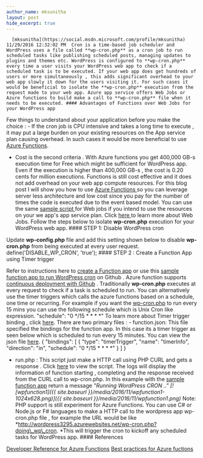 ```yaml
---
author_name: mksunitha
layout: post
hide_excerpt: true
---
```

      [mksunitha](https://social.msdn.microsoft.com/profile/mksunitha)  11/29/2016 12:32:02 PM  Cron is a time-based job scheduler and WordPress uses a file called **wp-cron.php** as a cron job to run scheduled tasks like publishing scheduled posts, managing updates to plugins and themes etc. WordPress is configured to **wp-cron.php** every time a user visits your WordPress web app to check if a scheduled task is to be executed. If your web app does get hundreds of users or more simultaneously , this adds significant overhead to your web app slowly it down for the users visiting it. For such cases it would be beneficial to isolate the **wp-cron.php** execution from the request made to your web app. Azure app service offers Web Jobs or Azure functions to build make a call to **wp-cron.php** file when it needs to be executed. #### Advantages of Functions over Web Jobs for your WordPress app

 Few things to understand about your application before you make the choice :  - If the cron job is CPU intensive and takes a long time to execute , it may put a large burden on your existing resources on the App service plan causing overhead. In such cases it would be more beneficial to use [Azure Functions](https://azure.microsoft.com/en-us/services/functions/).
 - Cost is the second criteria . With Azure functions you get 400,000 GB-s execution time for Free which might be sufficient for WordPress app. Even if the execution is higher than 400,000 GB-s , the cost is 0.20 cents for million executions. Functions is still cost effective and it does not add overhead on your web app compute resources.
  For this blog post I will show you how to use [Azure Functions ](https://azure.microsoft.com/en-us/services/functions/) so you can leverage server less architecture and low cost since you pay for the number of times the code is executed due to the event based model. You can use the same [sample script ](https://github.com/SunBuild/WordPressCronFunction/blob/master/wpcronfunction/run.php)for Web jobs if you intend to use the resources on your we app's app service plan. Click [here ](https://docs.microsoft.com/en-us/azure/app-service-web/web-sites-create-web-jobs)to learn more about Web Jobs. Follow the steps below to isolate **wp-cron.php** execution for your WordPress web app. #### STEP 1: Disable WordPress cron

 Update **wp-config.php** file and add this setting shown below to disable **wp-cron.php** from being executed at every user request. define('DISABLE\_WP\_CRON', 'true'); #### STEP 2 : Create a Function App using Timer trigger

 Refer to instructions here to [create a Function app](https://docs.microsoft.com/en-us/azure/azure-functions/functions-create-first-azure-function-azure-portal) or use this [sample function app to run WordPress cron](https://github.com/SunBuild/WordPressCronFunction) on Github . Azure function supports [continuous deployment with Github](https://docs.microsoft.com/en-us/azure/azure-functions/functions-continuous-deployment) . Traditionally **wp-cron.php** executes at every request to check if a task is scheduled to run. You can alternatively use the timer triggers which calls the azure functions based on a schedule, one time or recurring. For example if you want the [wp-cron.php](https://github.com/SunBuild/WordPressCronFunction/blob/master/wpcronfunction/function.json) to run every 15 mins you can use the following schedule which is Unix Cron like expression. "schedule": "0 */15 * * * *" To learn more about Timer trigger binding , click [here](https://docs.microsoft.com/en-us/azure/azure-functions/functions-bindings-timer). There are two primary files :  - function.json: This file specified the bindings for the function app. In this case its a timer trigger as seen below which is scheduled to run every 15 minutes. You can view the json file [here](https://github.com/SunBuild/WordPressCronFunction/blob/master/wpcronfunction/function.json). { "bindings": [ { "type": "timerTrigger", "name": "timerInfo", "direction": "in", "schedule": "0 */15 * * * *" } ] }  
 - run.php : This script just make a HTTP call using PHP CURL and gets a response . Click [here](https://github.com/SunBuild/WordPressCronFunction/blob/master/wpcronfunction/run.php) to view the script. The logs will display the information of function starting , completing and the response received from the CURL call to wp-cron.php. In this example with the [sample function app](https://github.com/SunBuild/WordPressCronFunction/) return a message *"Running WordPress CRON .." [![wpfunction1]({{ site.baseurl }}/media/2016/11/wpfunction1-1024x628.png)]({{ site.baseurl }}/media/2016/11/wpfunction1.png)*
  Note: PHP support is still experiment for Azure Functions. You can use C# or Node.js or F# languages to make a HTTP call to the wordpress app wp-cron.php file , for example the URL would be like *http://wordpress3295.azurewebsites.net/wp-cron.php?doing\_wp\_cron. *This will trigger the cron to kickoff any scheduled tasks for WordPress app. #### References

 [Developer Reference for Azure Functions](https://docs.microsoft.com/en-us/azure/azure-functions/functions-reference) [Best practices for Azure fuctions](https://docs.microsoft.com/en-us/azure/azure-functions/functions-best-practices)     